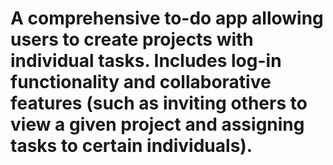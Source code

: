 # A comprehensive to-do app allowing users to create projects with individual tasks. Includes log-in functionality and collaborative features (such as inviting others to view a given project and assigning tasks to certain individuals). 
